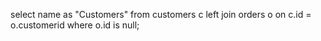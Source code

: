 select name as "Customers"
from customers c left join orders o on c.id = o.customerid 
where o.id is  null;
